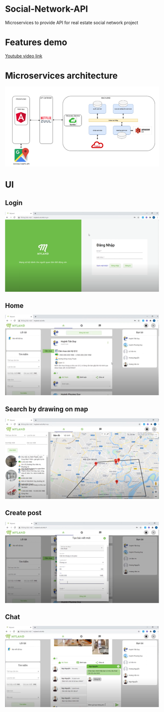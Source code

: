 # Social-Network-API
Microservices to provide API for real estate social network project

# Features demo
<a href="https://www.youtube.com/watch?v=M8AfR5YzYrY" target="_blank">Youtube video link</a>

# Microservices architecture
![microservices](assets/microservices-architecture.png)

# UI
## Login
![microservices](assets/login.png)

## Home
![microservices](assets/homepage1.png)

## Search by drawing on map
![microservices](assets/search-by-draw.png)

## Create post
![microservices](assets/create-post.png)

## Chat
![microservices](assets/chat.png)